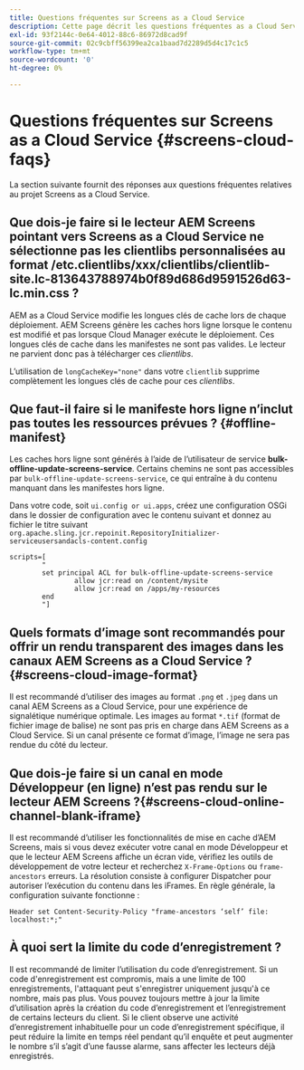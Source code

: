 ```yaml
---
title: Questions fréquentes sur Screens as a Cloud Service
description: Cette page décrit les questions fréquentes as a Cloud Service à Screens.
exl-id: 93f2144c-0e64-4012-88c6-86972d8cad9f
source-git-commit: 02c9cbff56399ea2ca1baad7d2289d5d4c17c1c5
workflow-type: tm+mt
source-wordcount: '0'
ht-degree: 0%

---
```


# Questions fréquentes sur Screens as a Cloud Service {#screens-cloud-faqs}

La section suivante fournit des réponses aux questions fréquentes relatives au projet Screens as a Cloud Service.

## Que dois-je faire si le lecteur AEM Screens pointant vers Screens as a Cloud Service ne sélectionne pas les clientlibs personnalisées au format /etc.clientlibs/xxx/clientlibs/clientlib-site.lc-813643788974b0f89d686d9591526d63-lc.min.css ?

AEM as a Cloud Service modifie les longues clés de cache lors de chaque déploiement. AEM Screens génère les caches hors ligne lorsque le contenu est modifié et pas lorsque Cloud Manager exécute le déploiement. Ces longues clés de cache dans les manifestes ne sont pas valides. Le lecteur ne parvient donc pas à télécharger ces *clientlibs*.

L’utilisation de `longCacheKey="none"` dans votre `clientlib` supprime complètement les longues clés de cache pour ces *clientlibs*.


## Que faut-il faire si le manifeste hors ligne n’inclut pas toutes les ressources prévues ? {#offline-manifest}

Les caches hors ligne sont générés à l’aide de l’utilisateur de service **bulk-offline-update-screens-service**. Certains chemins ne sont pas accessibles par `bulk-offline-update-screens-service`, ce qui entraîne à du contenu manquant dans les manifestes hors ligne.

Dans votre code, soit `ui.config or ui.apps`, créez une configuration OSGi dans le dossier de configuration avec le contenu suivant et donnez au fichier le titre suivant `org.apache.sling.jcr.repoinit.RepositoryInitializer-serviceusersandacls-content.config`

```
scripts=[
        "
        set principal ACL for bulk-offline-update-screens-service
                allow jcr:read on /content/mysite
                allow jcr:read on /apps/my-resources
        end
        "] 
```

## Quels formats d’image sont recommandés pour offrir un rendu transparent des images dans les canaux AEM Screens as a Cloud Service ?{#screens-cloud-image-format}

Il est recommandé d’utiliser des images au format `.png` et `.jpeg` dans un canal AEM Screens as a Cloud Service, pour une expérience de signalétique numérique optimale.
Les images au format `*.tif` (format de fichier image de balise) ne sont pas pris en charge dans AEM Screens as a Cloud Service. Si un canal présente ce format d’image, l’image ne sera pas rendue du côté du lecteur.

## Que dois-je faire si un canal en mode Développeur (en ligne) n’est pas rendu sur le lecteur AEM Screens ?{#screens-cloud-online-channel-blank-iframe}

Il est recommandé d’utiliser les fonctionnalités de mise en cache d’AEM Screens, mais si vous devez exécuter votre canal en mode Développeur et que le lecteur AEM Screens affiche un écran vide, vérifiez les outils de développement de votre lecteur et recherchez `X-Frame-Options` ou `frame-ancestors` erreurs. La résolution consiste à configurer Dispatcher pour autoriser l’exécution du contenu dans les iFrames. En règle générale, la configuration suivante fonctionne :

```
Header set Content-Security-Policy "frame-ancestors ‘self’ file: localhost:*;"
```

## À quoi sert la limite du code d’enregistrement ?

Il est recommandé de limiter l’utilisation du code d’enregistrement. Si un code d&#39;enregistrement est compromis, mais a une limite de 100 enregistrements, l&#39;attaquant peut s&#39;enregistrer uniquement jusqu&#39;à ce nombre, mais pas plus. Vous pouvez toujours mettre à jour la limite d’utilisation après la création du code d’enregistrement et l’enregistrement de certains lecteurs du client. Si le client observe une activité d’enregistrement inhabituelle pour un code d’enregistrement spécifique, il peut réduire la limite en temps réel pendant qu’il enquête et peut augmenter le nombre s’il s’agit d’une fausse alarme, sans affecter les lecteurs déjà enregistrés.
